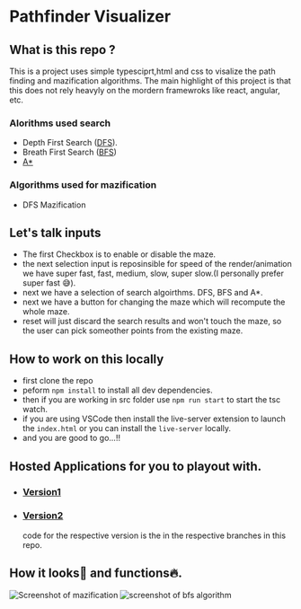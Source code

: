 # Pathfinder Visualizer

## What is this repo ?

This is a project uses simple typesciprt,html and css to visalize the path finding and mazification algorithms. The main highlight of this project is that this does not rely heavyly on the mordern framewroks like react, angular, etc.

### Alorithms used search

-   Depth First Search ([DFS](https://en.wikipedia.org/wiki/Depth-first_search)).
-   Breath First Search ([BFS](https://en.wikipedia.org/wiki/Breadth-first_search))
-   [A\*](https://en.wikipedia.org/wiki/A*_search_algorithm)

### Algorithms used for mazification

-   DFS Mazification

## Let's talk inputs

<!-- here there should a screenshot of inputs -->

-   The first Checkbox is to enable or disable the maze.
-   the next selection input is reposinsible for speed of the render/animation we have super fast, fast, medium, slow, super slow.(I personally prefer super fast 😅).
-   next we have a selection of search algoirthms. DFS, BFS and A\*.
-   next we have a button for changing the maze which will recompute the whole maze.
-   reset will just discard the search results and won't touch the maze, so the user can pick someother points from the existing maze.

## How to work on this locally

-   first clone the repo
-   peform `npm install` to install all dev dependencies.
-   then if you are working in src folder use `npm run start` to start the tsc watch.
-   if you are using VSCode then install the live-server extension to launch the `index.html` or you can install the `live-server` locally.
-   and you are good to go...!!

## Hosted Applications for you to playout with.

-   ### [Version1](https://n-harsha.github.io/Path-finding-visualizer/)
-   ### [Version2](https://path-finding-visualizer-ecru.vercel.app/)

    code for the respective version is the in the respective branches in this repo.

## How it looks👀 and functions🔥.

![Screenshot of mazification](https://github.com/N-Harsha/Path-finding-visualizer/assets/65081180/fd889683-4d0a-459a-984c-2e8d70c85b66)
![screenshot of bfs algorithm](https://github.com/N-Harsha/Path-finding-visualizer/assets/65081180/4a6a91c4-c2b4-4df0-80ad-8470f94cda84)
